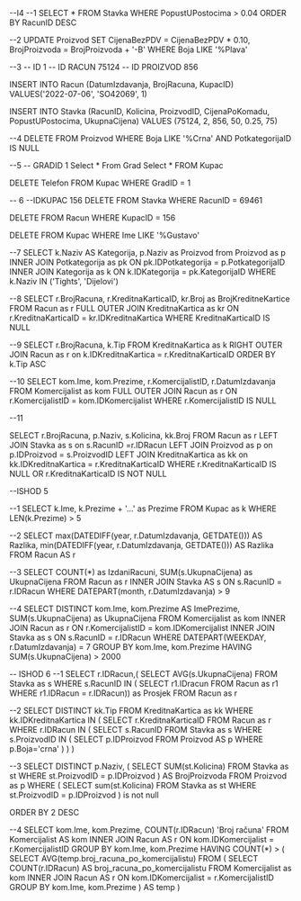 --I4
--1
SELECT * FROM Stavka
WHERE PopustUPostocima > 0.04
ORDER BY RacunID DESC

--2
UPDATE Proizvod
SET 
	CijenaBezPDV = CijenaBezPDV * 0.10,
	BrojProizvoda = BrojProizvoda + '-B'
WHERE Boja LIKE '%Plava'

--3
-- ID 1
-- ID RACUN 75124
-- ID PROIZVOD 856

INSERT INTO Racun (DatumIzdavanja, BrojRacuna, KupacID)
VALUES('2022-07-06', 'SO42069', 1)

INSERT INTO Stavka (RacunID, Kolicina, ProizvodID, CijenaPoKomadu, PopustUPostocima, UkupnaCijena)
VALUES (75124, 2, 856, 50, 0.25, 75)

--4
DELETE FROM Proizvod
WHERE Boja LIKE '%Crna' AND PotkategorijaID IS NULL

--5
-- GRADID 1
Select * From Grad
Select * FROM Kupac

DELETE Telefon FROM Kupac
WHERE GradID = 1

-- 6
--IDKUPAC 156
DELETE FROM Stavka
WHERE RacunID = 69461

DELETE  FROM Racun
WHERE KupacID = 156

DELETE FROM Kupac
WHERE Ime LIKE '%Gustavo'

--7
SELECT k.Naziv AS Kategorija, p.Naziv as Proizvod from Proizvod as p
INNER JOIN Potkategorija as pk ON pk.IDPotkategorija = p.PotkategorijaID
INNER JOIN Kategorija as k ON k.IDKategorija = pk.KategorijaID
WHERE k.Naziv IN ('Tights', 'Dijelovi')

--8
SELECT r.BrojRacuna, r.KreditnaKarticaID, kr.Broj as BrojKreditneKartice FROM Racun as r
FULL OUTER JOIN KreditnaKartica as kr ON r.KreditnaKarticaID = kr.IDKreditnaKartica
WHERE KreditnaKarticaID  IS NULL

--9
SELECT r.BrojRacuna, k.Tip FROM KreditnaKartica as k
RIGHT OUTER JOIN Racun as r on k.IDKreditnaKartica = r.KreditnaKarticaID
ORDER BY k.Tip ASC

--10
SELECT kom.Ime, kom.Prezime, r.KomercijalistID, r.DatumIzdavanja FROM Komercijalist as kom
FULL OUTER JOIN Racun as r ON r.KomercijalistID = kom.IDKomercijalist
WHERE r.KomercijalistID IS NULL	

--11

SELECT r.BrojRacuna, p.Naziv, s.Kolicina, kk.Broj FROM Racun as r
LEFT JOIN Stavka as s on s.RacunID =r.IDRacun
LEFT JOIN Proizvod as p on p.IDProizvod = s.ProizvodID
LEFT JOIN KreditnaKartica as kk on kk.IDKreditnaKartica = r.KreditnaKarticaID
WHERE r.KreditnaKarticaID IS NULL OR r.KreditnaKarticaID IS NOT NULL

--ISHOD 5

--1
SELECT k.Ime, k.Prezime + '...' as Prezime
FROM Kupac as k
WHERE LEN(k.Prezime) > 5

--2
SELECT max(DATEDIFF(year, r.DatumIzdavanja, GETDATE())) AS Razlika, min(DATEDIFF(year, r.DatumIzdavanja, GETDATE())) AS Razlika
FROM Racun AS r

--3
SELECT COUNT(*) as IzdaniRacuni, SUM(s.UkupnaCijena) as UkupnaCijena FROM Racun as r
INNER JOIN Stavka AS s ON s.RacunID = r.IDRacun
WHERE DATEPART(month, r.DatumIzdavanja) > 9

--4
SELECT DISTINCT kom.Ime, kom.Prezime AS ImePrezime, SUM(s.UkupnaCijena) as UkupnaCijena
FROM Komercijalist as kom
INNER JOIN Racun as r ON r.KomercijalistID = kom.IDKomercijalist
INNER JOIN Stavka as s ON s.RacunID = r.IDRacun
WHERE DATEPART(WEEKDAY, r.DatumIzdavanja) = 7
GROUP BY kom.Ime, kom.Prezime
HAVING SUM(s.UkupnaCijena) > 2000


-- ISHOD 6
--1
SELECT r.IDRacun,(
	SELECT AVG(s.UkupnaCijena)
	FROM Stavka as s
	WHERE s.RacunID IN (
		SELECT r1.IDracun
		FROM Racun as r1
		WHERE r1.IDRacun = r.IDRacun)) as Prosjek
		FROM Racun as r

--2
SELECT DISTINCT kk.Tip
FROM KreditnaKartica as kk
WHERE kk.IDKreditnaKartica IN (
	SELECT r.KreditnaKarticaID
	FROM Racun as r
	WHERE r.IDRacun IN (
		SELECT s.RacunID
		FROM Stavka as s
		WHERE s.ProizvodID IN (
		SELECT p.IDProizvod
		FROM Proizvod AS p
		WHERE p.Boja='crna'
		)
	)
)

--3
SELECT DISTINCT p.Naziv,
(
	SELECT SUM(st.Kolicina)
	FROM Stavka as st
	WHERE st.ProizvodID = p.IDProizvod
) AS BrojProizvoda
FROM Proizvod as p
WHERE
(
	SELECT sum(st.Kolicina)
	FROM Stavka as st
	WHERE st.ProizvodID = p.IDProizvod
) is not null

ORDER BY 2 DESC 



--4
SELECT kom.Ime, kom.Prezime, COUNT(r.IDRacun) 'Broj računa'
FROM Komercijalist AS kom
INNER JOIN Racun AS r ON kom.IDKomercijalist = r.KomercijalistID
GROUP BY kom.Ime, kom.Prezime HAVING COUNT(*) >
(
	SELECT AVG(temp.broj_racuna_po_komercijalistu) FROM
	(
		SELECT COUNT(r.IDRacun) AS broj_racuna_po_komercijalistu
		FROM Komercijalist as kom INNER JOIN Racun AS r ON kom.IDKomercijalist = r.KomercijalistID
		GROUP BY kom.Ime, kom.Prezime
	) AS temp
)
